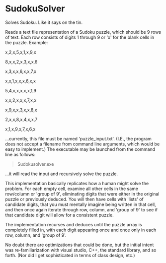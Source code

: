 
# SudokuSolver
Solves Sudoku.  Like it says on the tin.

Reads a text file representation of a Sudoku puzzle, which should be 9 rows of text.  Each row consists of digits 1 through 9 or 'x' for the blank cells in the puzzle.  Example:

x,2,x,5,x,1,x,9,x

8,x,x,2,x,3,x,x,6

x,3,x,x,6,x,x,7,x

x,x,1,x,x,x,6,x,x

5,4,x,x,x,x,x,1,9

x,x,2,x,x,x,7,x,x

x,9,x,x,3,x,x,8,x

2,x,x,8,x,4,x,x,7

x,1,x,9,x,7,x,6,x

...currently, this file must be named 'puzzle_input.txt'.  (I.E., the program does not accept a filename from command line arguments, which would be easy to implement.) The executable may be launched from the command line as follows:

>Sudokusolver.exe

...it will read the input and recursively solve the puzzle.

This implementation basically replicates how a human might solve the problem.  For each empty cell, examine all other cells in the same row/column or 'group of 9', eliminating digits that were either in the original puzzle or previously deduced.  You will then have cells with 'lists' of candidate digits, that you must mentally imagine being written in that cell, and then once again iterate through row, column, and 'group of 9' to see if that candidate digit will allow for a consistent puzzle.  

The implementation recurses and deduces until the puzzle array is completely filled in, with each digit appearing once and once only in each row, column, and 'group of 9'.

No doubt there are optimizations that could be done, but the initial intent was re-familiarization with visual studio, C++, the standard library, and so forth.  (Nor did I get sophisticated in terms of class design, etc.)

